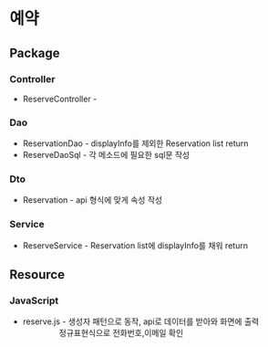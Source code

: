 # 예약

## Package

### Controller
  * ReserveController - 

### Dao
  * ReservationDao - displayInfo를 제외한 Reservation list return 
  * ReserveDaoSql - 각 메소드에 필요한 sql문 작성

### Dto
  * Reservation - api 형식에 맞게 속성 작성

### Service 
  * ReserveService - Reservation list에 displayInfo를 채워 return

## Resource

### JavaScript
  * reserve.js - 생성자 패턴으로 동작, api로 데이터를 받아와 화면에 출력
  <br>&nbsp;&nbsp;&nbsp;&nbsp;&nbsp;&nbsp;&nbsp;&nbsp;&nbsp;&nbsp;&nbsp;&nbsp;&nbsp;&nbsp;&nbsp;
  정규표현식으로 전화번호,이메일 확인
  

